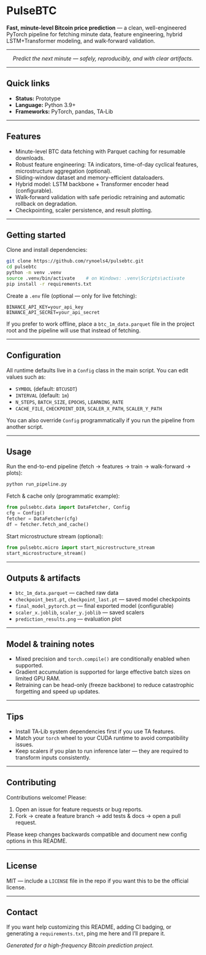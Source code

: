 # PulseBTC

**Fast, minute-level Bitcoin price prediction** — a clean, well-engineered PyTorch pipeline for fetching minute data, feature engineering, hybrid LSTM+Transformer modeling, and walk‑forward validation.

---

<p align="center">
  <em>Predict the next minute — safely, reproducibly, and with clear artifacts.</em>
</p>

---

## Quick links
- **Status:** Prototype
- **Language:** Python 3.9+
- **Frameworks:** PyTorch, pandas, TA‑Lib

---

## Features
- Minute-level BTC data fetching with Parquet caching for resumable downloads.
- Robust feature engineering: TA indicators, time-of-day cyclical features, microstructure aggregation (optional).
- Sliding-window dataset and memory-efficient dataloaders.
- Hybrid model: LSTM backbone + Transformer encoder head (configurable).
- Walk‑forward validation with safe periodic retraining and automatic rollback on degradation.
- Checkpointing, scaler persistence, and result plotting.

---

## Getting started
Clone and install dependencies:

```bash
git clone https://github.com/rynoels4/pulsebtc.git
cd pulsebtc
python -m venv .venv
source .venv/bin/activate    # on Windows: .venv\Scripts\activate
pip install -r requirements.txt
```

Create a `.env` file (optional — only for live fetching):

```
BINANCE_API_KEY=your_api_key
BINANCE_API_SECRET=your_api_secret
```

If you prefer to work offline, place a `btc_1m_data.parquet` file in the project root and the pipeline will use that instead of fetching.

---

## Configuration
All runtime defaults live in a `Config` class in the main script. You can edit values such as:
- `SYMBOL` (default: `BTCUSDT`)
- `INTERVAL` (default: `1m`)
- `N_STEPS`, `BATCH_SIZE`, `EPOCHS`, `LEARNING_RATE`
- `CACHE_FILE`, `CHECKPOINT_DIR`, `SCALER_X_PATH`, `SCALER_Y_PATH`

You can also override `Config` programmatically if you run the pipeline from another script.

---

## Usage
Run the end-to-end pipeline (fetch → features → train → walk-forward → plots):

```bash
python run_pipeline.py
```

Fetch & cache only (programmatic example):

```python
from pulsebtc.data import DataFetcher, Config
cfg = Config()
fetcher = DataFetcher(cfg)
df = fetcher.fetch_and_cache()
```

Start microstructure stream (optional):

```python
from pulsebtc.micro import start_microstructure_stream
start_microstructure_stream()
```

---

## Outputs & artifacts
- `btc_1m_data.parquet` — cached raw data
- `checkpoint_best.pt`, `checkpoint_last.pt` — saved model checkpoints
- `final_model_pytorch.pt` — final exported model (configurable)
- `scaler_x.joblib`, `scaler_y.joblib` — saved scalers
- `prediction_results.png` — evaluation plot

---

## Model & training notes
- Mixed precision and `torch.compile()` are conditionally enabled when supported.
- Gradient accumulation is supported for large effective batch sizes on limited GPU RAM.
- Retraining can be head-only (freeze backbone) to reduce catastrophic forgetting and speed up updates.

---

## Tips
- Install TA‑Lib system dependencies first if you use TA features.
- Match your `torch` wheel to your CUDA runtime to avoid compatibility issues.
- Keep scalers if you plan to run inference later — they are required to transform inputs consistently.

---

## Contributing
Contributions welcome! Please:
1. Open an issue for feature requests or bug reports.
2. Fork → create a feature branch → add tests & docs → open a pull request.

Please keep changes backwards compatible and document new config options in this README.

---

## License
MIT — include a `LICENSE` file in the repo if you want this to be the official license.

---

## Contact
If you want help customizing this README, adding CI badging, or generating a `requirements.txt`, ping me here and I’ll prepare it.

*Generated for a high-frequency Bitcoin prediction project.*

